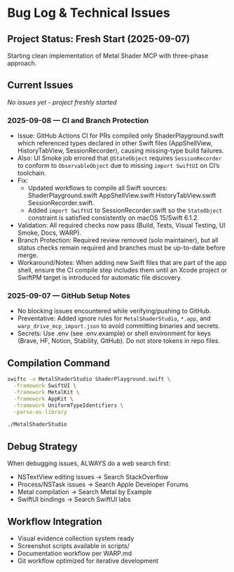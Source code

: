 # Bug Log & Technical Issues

## Project Status: Fresh Start (2025-09-07)
Starting clean implementation of Metal Shader MCP with three-phase approach.

## Current Issues
*No issues yet - project freshly started*

### 2025-09-08 — CI and Branch Protection
- Issue: GitHub Actions CI for PRs compiled only ShaderPlayground.swift which referenced types declared in other Swift files (AppShellView, HistoryTabView, SessionRecorder), causing missing-type build failures.
- Also: UI Smoke job errored that `@StateObject` requires `SessionRecorder` to conform to `ObservableObject` due to missing `import SwiftUI` on CI’s toolchain.
- Fix:
  - Updated workflows to compile all Swift sources: ShaderPlayground.swift AppShellView.swift HistoryTabView.swift SessionRecorder.swift.
  - Added `import SwiftUI` to SessionRecorder.swift so the `StateObject` constraint is satisfied consistently on macOS 15/Swift 6.1.2.
- Validation: All required checks now pass (Build, Tests, Visual Testing, UI Smoke, Docs, WARP).
- Branch Protection: Required review removed (solo maintainer), but all status checks remain required and branches must be up-to-date before merge.
- Workaround/Notes: When adding new Swift files that are part of the app shell, ensure the CI compile step includes them until an Xcode project or SwiftPM target is introduced for automatic file discovery.

### 2025-09-07 — GitHub Setup Notes
- No blocking issues encountered while verifying/pushing to GitHub.
- Preventative: Added ignore rules for `MetalShaderStudio`, `*.app`, and `warp_drive_mcp_import.json` to avoid committing binaries and secrets.
- Secrets: Use .env (see .env.example) or shell environment for keys (Brave, HF, Notion, Stability, GitHub). Do not store tokens in repo files.

## Compilation Command
```bash
swiftc -o MetalShaderStudio ShaderPlayground.swift \
  -framework SwiftUI \
  -framework MetalKit \
  -framework AppKit \
  -framework UniformTypeIdentifiers \
  -parse-as-library

./MetalShaderStudio
```

## Debug Strategy
When debugging issues, ALWAYS do a web search first:
- NSTextView editing issues → Search StackOverflow
- Process/NSTask issues → Search Apple Developer Forums
- Metal compilation → Search Metal by Example
- SwiftUI bindings → Search SwiftUI labs

## Workflow Integration
- Visual evidence collection system ready
- Screenshot scripts available in scripts/
- Documentation workflow per WARP.md
- Git workflow optimized for iterative development
